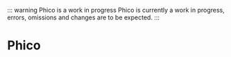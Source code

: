 ::: warning Phico is a work in progress
Phico is currently a work in progress, errors, omissions and changes are to be expected.
:::

# Phico
